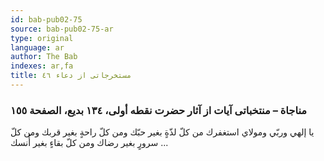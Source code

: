 ```yaml
---
id: bab-pub02-75
source: bab-pub02-75-ar
type: original
language: ar
author: The Bab
indexes: ar,fa
title: مستخرجاتى از دعاء ٤٦
---
```

### مناجاة – منتخباتى آيات از آثار حضرت نقطه أولى، ۱۳٤ بديع، الصفحة ۱٥٥

يا إلهي وربّي ومولاي استغفرك من كلّ لذّةٍ بغير حبّك ومن كلّ راحةٍ بغير قربك ومن كلّ سرورٍ بغير رضاك ومن كلّ بقاءٍ بغير أُنسك ...